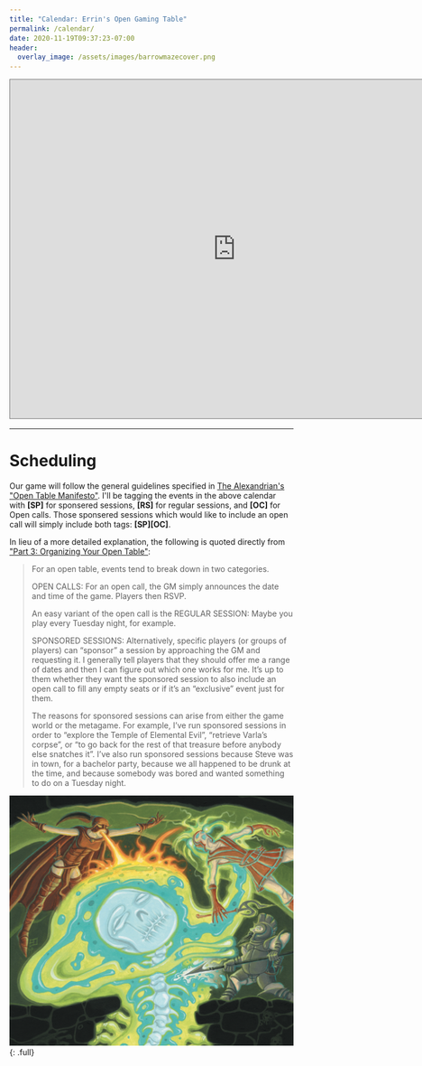 ```yaml
---
title: "Calendar: Errin's Open Gaming Table"
permalink: /calendar/
date: 2020-11-19T09:37:23-07:00
header:
  overlay_image: /assets/images/barrowmazecover.png
---
```


<iframe src="https://calendar.google.com/calendar/embed?height=600&amp;wkst=1&amp;bgcolor=%239E69AF&amp;ctz=America%2FChicago&amp;src=NXF2ZWhjdWpiYnRvb2dlcnA4ZmIxOGdtaGNAZ3JvdXAuY2FsZW5kYXIuZ29vZ2xlLmNvbQ&amp;src=bmNhYWZfNzNfJTQxbGFiYW1hKyU0M3JpbXNvbislNTRpZGUjc3BvcnRzQGdyb3VwLnYuY2FsZW5kYXIuZ29vZ2xlLmNvbQ&amp;src=bmZsXzIyXyU0MXJpem9uYSslNDNhcmRpbmFscyNzcG9ydHNAZ3JvdXAudi5jYWxlbmRhci5nb29nbGUuY29t&amp;src=ZW4udXNhI2hvbGlkYXlAZ3JvdXAudi5jYWxlbmRhci5nb29nbGUuY29t&amp;src=MGg2czBua2xobnU5amY3a3UxNTR1Z2sya3NAZ3JvdXAuY2FsZW5kYXIuZ29vZ2xlLmNvbQ&amp;color=%238E24AA&amp;color=%239e1b32&amp;color=%23AD1457&amp;color=%23882f00&amp;color=%23882f00&amp;showTitle=1&amp;showCalendars=0&amp;showNav=1" style="border:solid 1px #777" width="800" height="600" frameborder="0" scrolling="no"></iframe>

---

# Scheduling

Our game will follow the general guidelines specified in [The Alexandrian's "Open Table Manifesto"](https://thealexandrian.net/?p=38643). I'll be tagging the events in the above calendar with **[SP]** for sponsered sessions, **[RS]** for regular sessions, and **[OC]** for Open calls. Those sponsered sessions which would like to include an open call will simply include both tags: **[SP][OC]**.

In lieu of a more detailed explanation, the following is quoted directly from ["Part 3: Organizing Your Open Table"](https://thealexandrian.net/wordpress/38669/roleplaying-games/open-table-manifesto-part-3-organizing-your-open-table):

> For an open table, events tend to break down in two categories.
>
> OPEN CALLS: For an open call, the GM simply announces the date and time of the game. Players then RSVP.
> 
> An easy variant of the open call is the REGULAR SESSION: Maybe you play every Tuesday night, for example.
> 
> SPONSORED SESSIONS: Alternatively, specific players (or groups of players) can “sponsor” a session by approaching the GM and requesting it. I generally tell players that they should offer me a range of dates and then I can figure out which one works for me. It’s up to them whether they want the sponsored session to also include an open call to fill any empty seats or if it’s an “exclusive” event just for them.
>
> The reasons for sponsored sessions can arise from either the game world or the metagame. For example, I’ve run sponsored sessions in order to “explore the Temple of Elemental Evil”, “retrieve Varla’s corpse”, or “to go back for the rest of that treasure before anybody else snatches it”. I’ve also run sponsored sessions because Steve was in town, for a bachelor party, because we all happened to be drunk at the time, and because somebody was bored and wanted something to do on a Tuesday night.


![Cover Image](/assets/images/barrowmazecover.png)
{: .full}

